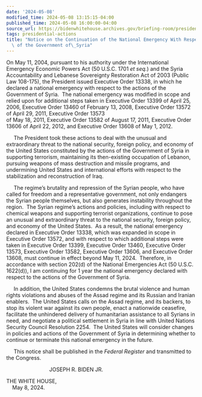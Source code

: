 ```yaml
---
date: '2024-05-08'
modified_time: 2024-05-08 13:15:15-04:00
published_time: 2024-05-08 16:00:00-04:00
source_url: https://bidenwhitehouse.archives.gov/briefing-room/presidential-actions/2024/05/08/notice-on-the-continuation-of-the-national-emergency-with-respect-to-the-actions-of-the-government-of-syria-4/
tags: presidential-actions
title: "Notice on the Continuation of the National Emergency With Respect to the Actions\
  \ of the Government of\_Syria"
---
```

 
On May 11, 2004, pursuant to his authority under the International
Emergency Economic Powers Act (50 U.S.C. 1701 *et seq.*) and the Syria
Accountability and Lebanese Sovereignty Restoration Act of 2003 (Public
Law 108-175), the President issued Executive Order 13338, in which he
declared a national emergency with respect to the actions of the
Government of Syria.  The national emergency was modified in scope and
relied upon for additional steps taken in Executive Order 13399 of April
25, 2006, Executive Order 13460 of February 13, 2008, Executive Order
13572 of April 29, 2011, Executive Order 13573  
of May 18, 2011, Executive Order 13582 of August 17, 2011, Executive
Order 13606 of April 22, 2012, and Executive Order 13608 of May 1, 2012.

     The President took these actions to deal with the unusual and
extraordinary threat to the national security, foreign policy, and
economy of the United States constituted by the actions of the
Government of Syria in supporting terrorism, maintaining its
then-existing occupation of Lebanon, pursuing weapons of mass
destruction and missile programs, and undermining United States and
international efforts with respect to the stabilization and
reconstruction of Iraq.

     The regime’s brutality and repression of the Syrian people, who
have called for freedom and a representative government, not only
endangers the Syrian people themselves, but also generates instability
throughout the region.  The Syrian regime’s actions and policies,
including with respect to chemical weapons and supporting terrorist
organizations, continue to pose an unusual and extraordinary threat to
the national security, foreign policy, and economy of the United States.
 As a result, the national emergency declared in Executive Order 13338,
which was expanded in scope in Executive Order 13572, and with respect
to which additional steps were taken in Executive Order 13399,
Executive Order 13460, Executive Order 13573, Executive Order 13582,
Executive Order 13606, and Executive Order 13608, must continue in
effect beyond May 11, 2024.  Therefore, in accordance with section
202(d) of the National Emergencies Act (50 U.S.C. 1622(d)), I am
continuing for 1 year the national emergency declared with respect to
the actions of the Government of Syria.

     In addition, the United States condemns the brutal violence and
human rights violations and abuses of the Assad regime and its Russian
and Iranian enablers.  The United States calls on the Assad regime, and
its backers, to stop its violent war against its own people, enact a
nationwide ceasefire, facilitate the unhindered delivery of humanitarian
assistance to all Syrians in need, and negotiate a political settlement
in Syria in line with United Nations Security Council Resolution 2254.
 The United States will consider changes in policies and actions of the
Government of Syria in determining whether to continue or terminate this
national emergency in the future.

     This notice shall be published in the *Federal Register* and
transmitted to the Congress.  
  
  
  
                             JOSEPH R. BIDEN JR.  
  
  
  
THE WHITE HOUSE,  
    May 8, 2024.
